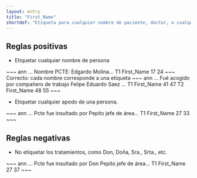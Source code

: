 ```yaml
---
layout: entry
title: "First_Name"
shortdef: "Etiqueta para cualquier nombre de paciente, doctor, o cualquier persona mencionada"
---
```



## Reglas positivas

* Etiquetar cualquier nombre de persona

<div class="annotation-correct" markdown="1">
~~~ ann
... Nombre PCTE: Edgardo Molina…
T1 First_Name 17 24 
~~~
</div>

<div class="annotation-correct" markdown="1">
Correcto: cada nombre corresponde a una etiqueta
~~~ ann
... Fué acogido por compañero de trabajo Felipe Eduardo Saez ...
T1 First_Name 41 47 
T2 First_Name 48 55 
~~~
</div>

* Etiquetar cualquier apodo de una persona.

<div class="annotation-correct" markdown="1">
~~~ ann
... Pcte fue insultado por Pepito jefe de área...
T1 First_Name 27 33 
~~~
</div>

## Reglas negativas 

* No etiquetar los tratamientos, como Don, Doña, Sra., Srta., etc.

<div class="annotation-incorrect" markdown="1">
~~~ ann
... Pcte fue insultado por Don Pepito jefe de área...
T1 First_Name 27 37 
~~~
</div>
